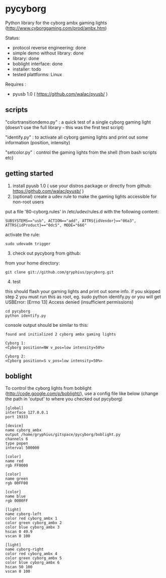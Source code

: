 pycyborg
========

Python library for the cyborg ambx gaming lights 
(http://www.cyborggaming.com/prod/ambx.htm)


Status:
 - protocol reverse engineering: done
 - simple demo without library: done
 - library: done
 - boblight interface: done
 - installer: todo
 - tested plattforms: Linux

Requires : 
 - pyusb 1.0 ( https://github.com/walac/pyusb/ )


scripts
-------

"colortransitiondemo.py" : a quick test of a single cyborg gaming light (doesn't use the full library - this was the first test script)

"identify.py" : to activate all cyborg gaming lights and print out some information (position, intensity)

"setcolor.py" : control the gaming lights from the shell (from bash scripts etc) 


getting started
---------------

1. install pyusb 1.0 ( use your distros package or directly from  github: https://github.com/walac/pyusb/ )
2. (optional) create a udev rule to make the gaming lights accessible for non-root users

put a file '80-cyborg.rules' in /etc/udev/rules.d with the following content:

    SUBSYSTEMS=="usb", ACTION=="add", ATTRS{idVendor}=="06a3", ATTRS{idProduct}=="0dc5", MODE="666"
    
activate the rule:
 
    sudo udevadm trigger

3. check out pycyborg from github:

from your home directory:

    git clone git://github.com/gryphius/pycyborg.git
    
4. test

this should flash your gaming lights and print out some info. 
if you skipped step 2 you must run this as root, eg. sudo python identify.py or you will get USBError: [Errno 13] Access denied (insufficient permissions)

    cd pycyborg
    python identify.py
 

console output should be similar to this:

    found and initialized 2 cyborg ambx gaming lights
    	
    Cyborg 1: 
    <Cyborg position=NW v_pos=low intensity=50%>
    
    Cyborg 2: 
    <Cyborg position=S v_pos=low intensity=50%>


boblight
--------

To control the cyborg lights from boblight (http://code.google.com/p/boblight/), use a config file like below
(change the path in 'output' to where you checked out pycyborg)


	[global]
	interface 127.0.0.1
	port 19333
	
	[device]
	name cyborg_ambx
	output /home/gryphius/gitspace/pycyborg/boblight.py
	channels 6
	type popen
	interval 500000
	
	[color]
	name red
	rgb FF0000
	
	[color]
	name green
	rgb 00FF00
	
	[color]
	name blue
	rgb 0000FF
	
	[light]
	name cyborg-left
	color red cyborg_ambx 1
	color green cyborg_ambx 2
	color blue cyborg_ambx 3
	hscan 0 49.9
	vscan 0 100
	
	[light]
	name cyborg-right
	color red cyborg_ambx 4
	color green cyborg_ambx 5
	color blue cyborg_ambx 6
	hscan 50 100
	vscan 0 100

